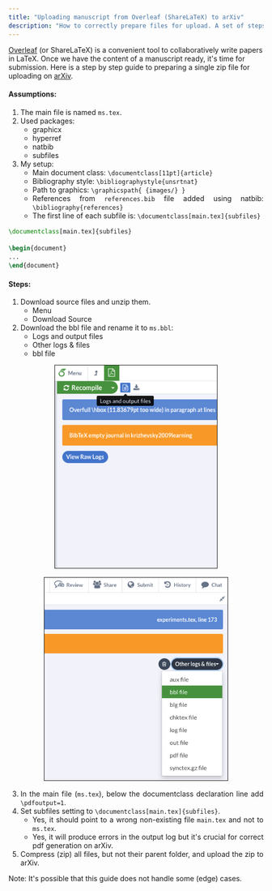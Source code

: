 ```yaml
---
title: "Uploading manuscript from Overleaf (ShareLaTeX) to arXiv"
description: "How to correctly prepare files for upload. A set of steps and a checklist for successful submission to arXiv of a manuscript written in Overleaf (ShareLaTeX)."
---
```


<style>
li {
    text-align: justify
}
</style>

<a href="https://www.overleaf.com" target="_blank">Overleaf</a> (or ShareLaTeX) is a convenient tool to collaboratively write papers in LaTeX.
Once we have the content of a manuscript ready, it's time for submission.
Here is a step by step guide to preparing a single zip file for uploading on <a href="https://arxiv.org" target="_blank">arXiv</a>.

#### Assumptions:

1. The main file is named `ms.tex`.
2. Used packages:
    - graphicx
    - hyperref
    - natbib
    - subfiles
3. My setup:
    - Main document class: `\documentclass[11pt]{article}`
    - Bibliography style: `\bibliographystyle{unsrtnat}`
    - Path to graphics: `\graphicspath{ {images/} }`
    - References from `references.bib` file added using natbib: `\bibliography{references}`
    - The first line of each subfile is: `\documentclass[main.tex]{subfiles}`

```LaTeX
\documentclass[main.tex]{subfiles}

\begin{document}
...
\end{document}
```

#### Steps:

1. Download source files and unzip them.
    - Menu
    - Download Source
2. Download the bbl file and rename it to `ms.bbl`:
    - Logs and output files
    - Other logs & files
    - bbl file

<p style="text-align: center">
    <img src="/images/arxiv/bbl1.png" alt="Logs and output files" style="max-height: 400px; width: auto; border-width: 1px; border-style: solid;" />
</p>
<p style="text-align: center">
    <img src="/images/arxiv/bbl2.png" alt="bbl file" style="max-height: 400px; width: auto; border-width: 1px; border-style: solid;" />
</p>

3. In the main file (`ms.tex`), below the documentclass declaration line add `\pdfoutput=1`.
4. Set subfiles setting to `\documentclass[main.tex]{subfiles}`.
    - Yes, it should point to a wrong non-existing file `main.tex` and not to `ms.tex`.
    - Yes, it will produce errors in the output log but it's crucial for correct pdf generation on arXiv.
5. Compress (zip) all files, but not their parent folder, and upload the zip to arXiv.

Note: It's possible that this guide does not handle some (edge) cases.
